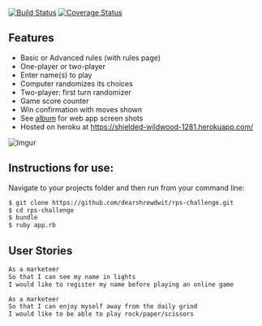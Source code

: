 [![Build Status](https://travis-ci.org/dearshrewdwit/rps-challenge.svg?branch=master)](https://travis-ci.org/dearshrewdwit/rps-challenge)
[![Coverage Status](https://coveralls.io/repos/dearshrewdwit/rps-challenge/badge.svg?branch=master&service=github)](https://coveralls.io/github/dearshrewdwit/rps-challenge?branch=master)

Features
---
* Basic or Advanced rules (with rules page)
* One-player or two-player
* Enter name(s) to play
* Computer randomizes its choices
* Two-player: first turn randomizer
* Game score counter
* Win confirmation with moves shown
* See [album](http://imgur.com/a/7EVpP) for web app screen shots
* Hosted on heroku at https://shielded-wildwood-1281.herokuapp.com/

![Imgur](http://i.imgur.com/yshfLK3.png)

Instructions for use:
---
Navigate to your projects folder and then run from your command line:
```sh
$ git clone https://github.com/dearshrewdwit/rps-challenge.git
$ cd rps-challenge
$ bundle
$ ruby app.rb
```
User Stories
---
```sh
As a marketeer
So that I can see my name in lights
I would like to register my name before playing an online game

As a marketeer
So that I can enjoy myself away from the daily grind
I would like to be able to play rock/paper/scissors
```
